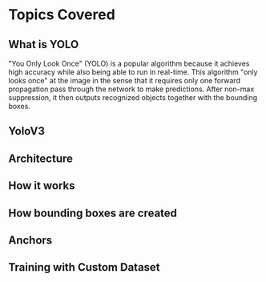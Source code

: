 
# Topics Covered

## What is YOLO

"You Only Look Once" (YOLO) is a popular algorithm because it achieves high accuracy while also being able to run in real-time. This algorithm "only looks once" at the image in the sense that it requires only one forward propagation pass through the network to make predictions. After non-max suppression, it then outputs recognized objects together with the bounding boxes.


## YoloV3

## Architecture

## How it works

## How bounding boxes are created

## Anchors

## Training with Custom Dataset
